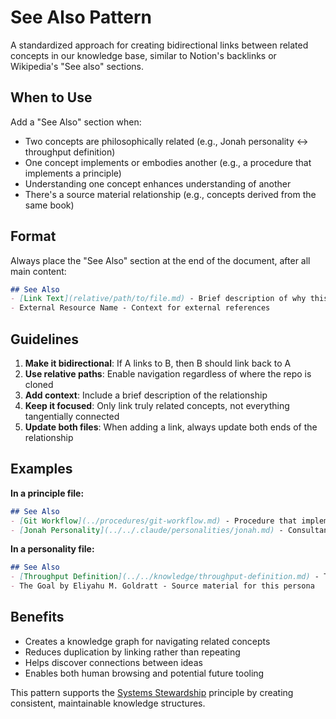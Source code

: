 # See Also Pattern

A standardized approach for creating bidirectional links between related concepts in our knowledge base, similar to Notion's backlinks or Wikipedia's "See also" sections.

## When to Use

Add a "See Also" section when:
- Two concepts are philosophically related (e.g., Jonah personality ↔ throughput definition)
- One concept implements or embodies another (e.g., a procedure that implements a principle)
- Understanding one concept enhances understanding of another
- There's a source material relationship (e.g., concepts derived from the same book)

## Format

Always place the "See Also" section at the end of the document, after all main content:

```markdown
## See Also
- [Link Text](relative/path/to/file.md) - Brief description of why this is related
- External Resource Name - Context for external references
```

## Guidelines

1. **Make it bidirectional**: If A links to B, then B should link back to A
2. **Use relative paths**: Enable navigation regardless of where the repo is cloned
3. **Add context**: Include a brief description of the relationship
4. **Keep it focused**: Only link truly related concepts, not everything tangentially connected
5. **Update both files**: When adding a link, always update both ends of the relationship

## Examples

**In a principle file:**
```markdown
## See Also
- [Git Workflow](../procedures/git-workflow.md) - Procedure that implements this principle
- [Jonah Personality](../../.claude/personalities/jonah.md) - Consultant persona that teaches this concept
```

**In a personality file:**
```markdown
## See Also
- [Throughput Definition](../../knowledge/throughput-definition.md) - The North Star principle this persona helps discover
- The Goal by Eliyahu M. Goldratt - Source material for this persona
```

## Benefits

- Creates a knowledge graph for navigating related concepts
- Reduces duplication by linking rather than repeating
- Helps discover connections between ideas
- Enables both human browsing and potential future tooling

This pattern supports the [Systems Stewardship](../principles/systems-stewardship.md) principle by creating consistent, maintainable knowledge structures.